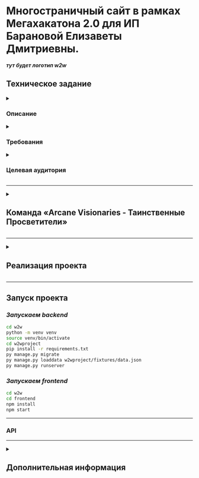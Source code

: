 # Многостраничный сайт в рамках Мегахакатона 2.0 для ИП Барановой Елизаветы Дмитриевны.

___тут будет логотип w2w___

## Техническое задание

<details>
<summary>

### Описание

</summary>

***Необходимо создать веб-сайт для малого и среднего бизнеса, где пользователи смогу размещать свои бренды и создавать
коллаборации между брендами друг друга.
Далее дописать при необходимости...***
</details>

<details>
<summary>

### Требования

</summary>

***Должен быть реализован следующий функционал:***

1) Возможность регистрироваться на сайте;
2) Создавать бренды и коллаборации;
3) Просматривать бренды других пользователей и лайкать их, чтобы найти пару для коллаборации (аналогично пользователю
   партнера в Тиндере);
4) Написать остальные требования...

На веб-странице должны быть размещены:

+ ***перечислить;***
+ ***;***
+ ***;***
+ ***;***
+ ***;***
+ ***;***
+ ***;***

</details>

<details>
<summary>

### Целевая аудитория

</summary>

___
***ЦА, которую бренд хочет привлечь***

*Описать...*
___
***Текущая ЦА бренда***

*Описать...*

</details>

___
<details>
<summary>

## Команда «Arcane Visionaries - Таинственные Просветители»

</summary>

| №  | ФИО                    | Должность                         | Никнейм в телеграмме | Ссылка на проекты                                 |
|----|------------------------|-----------------------------------|----------------------|---------------------------------------------------|
| 1  | Воронков Алексей       | Тимлид                            | @asvoronkov0         | https://github.com/ASVoronkov                     |
| 2  | Вечканова Лина         | Веб-дизайнер                      | @forma_lina          |                                                   |
| 3  | Литейкина Ольга        | UX/UI дизайнер                    | @lit39               | https://www.behance.net/olgaliteikina/appreciated |
| 4  | Жуков Алексей          | UX/UI дизайнер                    | @a1xzhu              | https://www.behance.net/a1xzhu                    |
| 5  | Антонова Анна          | UX/UI дизайнер                    | @AAntonovaS          | https://www.behance.net/aantonovas                |
| 6  | Ширинова Валерия       | Графический дизайнер              | @Prosto_leraHI       | https://www.behance.net/4780521d                  |
| 7  | Тимофеева Янина        | Графический дизайнер              | @YaninaIrkutsk       | https://www.behance.net/8e715f7e                  |
| 8  | Зайцев Антон           | Backend разработчик               | @BlackMarvel         | https://github.com/Hashtagich                     |
| 9  | Царенко Иван           | Backend разработчик               | @mp3suuri            | https://github.com/SwaGGa1337                     |
| 10 | Александрова Екатерина | Backend разработчик               | @KateAlexandrova     | https://github.com/aliensen36                     |
| 11 | Караханов Александр    | Backend разработчик               | @geographOne         | https://github.com/Gitgeograph                    |
| 12 | Кочанова Мария         | Frontend разработчик              | @kochanovama         | https://github.com/MariaKochanova                 |
| 13 | Дергачев Алексей       | Frontend разработчик              | @nkoidcool           | https://github.com/Allex2689                      |
| 14 | Валиахметова Миляуша   | Аналитик данных                   | @milya_v             |                                                   |
| 15 | Застанкевич Ольга      | Тестировщик                       | @Zastankevich        |                                                   |
| 16 | Шестаков Дмитрий       | Тестировщик-автоматизатор         | @dima_hero1          | https://github.com/dimahero                       |

</details>

___
<details>
<summary>

## Реализация проекта

</summary>

***Проект выполнен согласно требованиям Заказчика, полностью адаптирован под ..., удобен и прост в использовании.***

***Использованы следующие цвета:***
+ *#*
+ *#*
+ *#*
+ *#*
+ *#*
+ *#* 

***И шрифты:***
+ *;*
+ *;*
+ *.*

***Backend разработка выполнена на Django с возможностью поддержки БД SQL и PostgreSQL.***

***Frontend разработка выполнена на JavaScript и React.***

***Взаимодействие БД, Backend, Frontend осуществляется с использованием ...***

</details>

___

## Запуск проекта
### *Запускаем backend* 
```bash
cd w2w
python -m venv venv
source venv/bin/activate
cd w2wproject 
pip install -r requirements.txt
py manage.py migrate
py manage.py loaddata w2wproject/fixtures/data.json
py manage.py runserver
```
### *Запускаем frontend* 
```bash
cd w2w
cd frontend
npm install
npm start
```
___


### API

___
<details>
<summary>

## Дополнительная информация
</summary>

+ ***Тг-канал Заказчика — https://t.me/slezkinalife***
+ ***Изначальная версия сайта от Заказчика — https://w-2-wmatch.ru/***
+ ***Подробная видеоинструкция сайта —***
</details>
